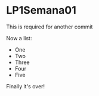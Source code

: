 # LP1Semana01

This is required for another commit

Now a list:

- One
- Two
- Three
- Four
- Five

Finally it's over!
